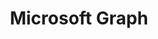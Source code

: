 ---
title: "Microsoft Graph"
description: "Microsoft Graph is the gateway to data and intelligence in Microsoft 365"
image: "/images/guidance-background-graph.webp"
externalUrl: "https://docs.microsoft.com/graph/?WT.mc_id=m365-12936-cxa"
---
